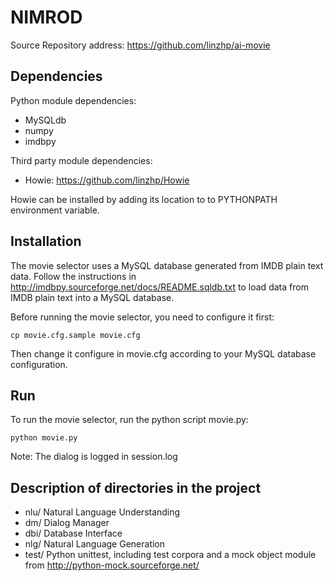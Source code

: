 NIMROD
======
Source Repository address: 
https://github.com/linzhp/ai-movie

Dependencies
------------
Python module dependencies:

* MySQLdb
* numpy
* imdbpy 

Third party module dependencies:

* Howie: <https://github.com/linzhp/Howie>

Howie can be installed by adding its location to to PYTHONPATH environment variable.

Installation
------------

The movie selector uses a MySQL database generated from IMDB plain text data. Follow the instructions in <http://imdbpy.sourceforge.net/docs/README.sqldb.txt> to load data from IMDB plain text into a MySQL database.

Before running the movie selector, you need to configure it first:

	cp movie.cfg.sample movie.cfg

Then change it configure in movie.cfg according to your MySQL database configuration.


Run
---
To run the movie selector, run the python script movie.py:

	python movie.py

Note: The dialog is logged in session.log


Description of directories in the project
-----------------------------------------

* nlu/		Natural Language Understanding
* dm/		Dialog Manager
* dbi/		Database Interface 
* nlg/		Natural Language Generation
* test/		Python unittest, including test corpora and a mock object module from <http://python-mock.sourceforge.net/>
